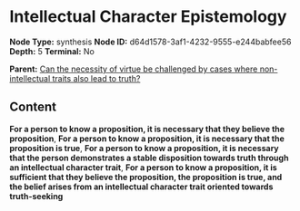 # Intellectual Character Epistemology

**Node Type:** synthesis
**Node ID:** d64d1578-3af1-4232-9555-e244babfee56
**Depth:** 5
**Terminal:** No

**Parent:** [Can the necessity of virtue be challenged by cases where non-intellectual traits also lead to truth?](can-the-necessity-of-virtue-be-challenged-by-cases-where-non-intellectual-traits-also-lead-to-truth-antithesis-45bf0271-0d06-4e82-b54e-3ef231963659.md)

## Content

**For a person to know a proposition, it is necessary that they believe the proposition**, **For a person to know a proposition, it is necessary that the proposition is true**, **For a person to know a proposition, it is necessary that the person demonstrates a stable disposition towards truth through an intellectual character trait**, **For a person to know a proposition, it is sufficient that they believe the proposition, the proposition is true, and the belief arises from an intellectual character trait oriented towards truth-seeking**
